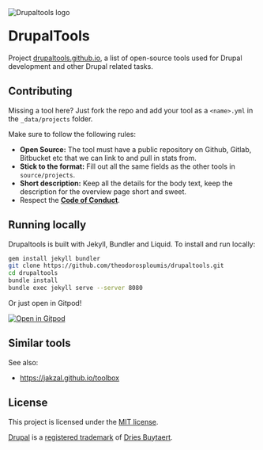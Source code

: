 <img src="img/logo.png" align="left" alt="Drupaltools logo">

# DrupalTools

Project [drupaltools.github.io](https://drupaltools.github.io/), a list of open-source tools used for
Drupal development and other Drupal related tasks.

## Contributing

Missing a tool here? Just fork the repo and add your tool as a `<name>.yml` in the `_data/projects` folder.

Make sure to follow the following rules:

 - **Open Source:** The tool must have a public repository on Github, Gitlab, Bitbucket etc that we can link to and pull in stats from.
 - **Stick to the format:** Fill out all the same fields as the other tools in `source/projects`.
 - **Short description:** Keep all the details for the body text, keep the description for the overview page short and sweet.
 - Respect the **[Code of Conduct](blob/master/CODE_OF_CONDUCT.md)**.

## Running locally

Drupaltools is built with Jekyll, Bundler and Liquid. To install and run locally:

```bash
gem install jekyll bundler
git clone https://github.com/theodorosploumis/drupaltools.git
cd drupaltools
bundle install
bundle exec jekyll serve --server 8080
```

Or just open in Gitpod!

[![Open in Gitpod](https://gitpod.io/button/open-in-gitpod.svg)](https://gitpod.io/#https://github.com/drupaltools/drupaltools.github.io)

## Similar tools

See also:

- https://jakzal.github.io/toolbox

## License

This project is licensed under the [MIT license](LICENSE).

[Drupal](https://www.drupal.org) is a [registered trademark](http://drupal.com/trademark) of [Dries Buytaert](http://buytaert.net/).
